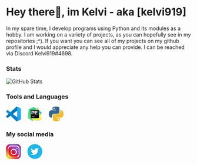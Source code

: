 # Hey there👋, im Kelvi - aka [kelvi919]

In my spare time, I develop programs using Python and its modules as a hobby.
I am working on a variety of projects, as you can hopefully see in my repositories ;^).
If you want you can see all of my projects on my github profile and I would appreciate any help you can provide. 
I can be reached via Discord Kelvi919#4698.


### Stats

![GitHub Stats](https://github-readme-stats.vercel.app/api?username=kelvi919&theme=radical)




### Tools and Languages 

[![VSCode](https://github.com/kelvi919/Kelvi919/blob/master/assets/vscode40.png)](https://code.visualstudio.com/)  
[![Pycharm](https://github.com/kelvi919/Kelvi919/blob/master/assets/pycharm40.png)](https://www.jetbrains.com)  
[![Python](https://github.com/kelvi919/Kelvi919/blob/master/assets/python40.png)](https://www.python.org)  

### My social media
[![Instagram](https://github.com/kelvi919/Kelvi919/blob/master/assets/instagram40.png)](www.instgram.com/kelvi_919)  
[![twitter](https://github.com/kelvi919/Kelvi919/blob/master/assets/twitter40.png)](https://twitter.com/kelvi919)  


